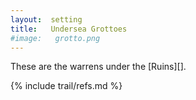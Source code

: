 ```yaml
---
layout:  setting
title:   Undersea Grottoes
#image:   grotto.png
---
```



These are the warrens under the [Ruins][].


{% include trail/refs.md %}


